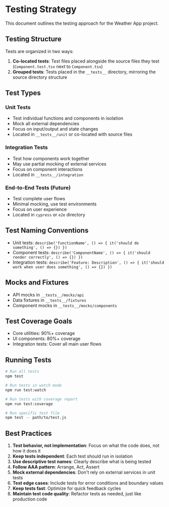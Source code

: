# Testing Strategy

This document outlines the testing approach for the Weather App project.

## Testing Structure

Tests are organized in two ways:

1. **Co-located tests**: Test files placed alongside the source files they test (`Component.test.tsx` next to `Component.tsx`)
2. **Grouped tests**: Tests placed in the `__tests__` directory, mirroring the source directory structure

## Test Types

### Unit Tests

- Test individual functions and components in isolation
- Mock all external dependencies
- Focus on input/output and state changes
- Located in `__tests__/unit` or co-located with source files

### Integration Tests

- Test how components work together
- May use partial mocking of external services
- Focus on component interactions
- Located in `__tests__/integration`

### End-to-End Tests (Future)

- Test complete user flows
- Minimal mocking, use test environments
- Focus on user experience
- Located in `cypress` or `e2e` directory

## Test Naming Conventions

- Unit tests: `describe('functionName', () => { it('should do something', () => {}) })`
- Component tests: `describe('ComponentName', () => { it('should render correctly', () => {}) })`
- Integration tests: `describe('Feature: Description', () => { it('should work when user does something', () => {}) })`

## Mocks and Fixtures

- API mocks in `__tests__/mocks/api`
- Data fixtures in `__tests__/fixtures`
- Component mocks in `__tests__/mocks/components`

## Test Coverage Goals

- Core utilities: 90%+ coverage
- UI components: 80%+ coverage
- Integration tests: Cover all main user flows

## Running Tests

```bash
# Run all tests
npm test

# Run tests in watch mode
npm run test:watch

# Run tests with coverage report
npm run test:coverage

# Run specific test file
npm test -- path/to/test.js
```

## Best Practices

1. **Test behavior, not implementation**: Focus on what the code does, not how it does it
2. **Keep tests independent**: Each test should run in isolation
3. **Use descriptive test names**: Clearly describe what is being tested
4. **Follow AAA pattern**: Arrange, Act, Assert
5. **Mock external dependencies**: Don't rely on external services in unit tests
6. **Test edge cases**: Include tests for error conditions and boundary values
7. **Keep tests fast**: Optimize for quick feedback cycles
8. **Maintain test code quality**: Refactor tests as needed, just like production code
